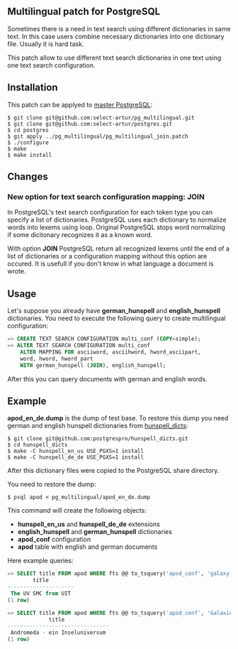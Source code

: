 ## Multilingual patch for PostgreSQL

Sometimes there is a need in text search using different dictionaries in same
text. In this case users combine necessary dictionaries into one dictionary
file. Usually it is hard task.

This patch allow to use different text search dictionaries in one text using one
text search configuration.

## Installation

This patch can be applyed to [master PostgreSQL](https://github.com/postgres/postgres):

    $ git clone git@github.com:select-artur/pg_multilingual.git
    $ git clone git@github.com:select-artur/postgres.git
    $ cd postgres
    $ git apply ../pg_multilingual/pg_multilingual_join.patch
    $ ./configure
    $ make
    $ make install

## Changes

### New option for text search configuration mapping: **JOIN**

In PostgreSQL's text search configuration for each token type you can specify a
list of dictionaries. PostgreSQL uses each dictionary to normalize words into
lexems using loop. Original PostgreSQL stops word normalizing if some dicitonary
recognizes it as a known word.

With option **JOIN** PostgreSQL return all recognized lexems until the end of a
list of dictionaries or a configuration mapping without this option are occured.
It is usefull if you don't know in what language a document is wrote.

## Usage

Let's suppose you already have **german_hunspell** and **english_hunspell**
dictionaries. You need to execute the following query to create multilingual
configuration:

```sql
=> CREATE TEXT SEARCH CONFIGURATION multi_conf (COPY=simple);
=> ALTER TEXT SEARCH CONFIGURATION multi_conf
	ALTER MAPPING FOR asciiword, asciihword, hword_asciipart,
	word, hword, hword_part
	WITH german_hunspell (JOIN), english_hunspell;
```

After this you can query documents with german and english words.

## Example

**apod_en_de.dump** is the dump of test base. To restore this dump you need
german and english hunspell dictionaries from [hunspell_dicts](https://github.com/postgrespro/hunspell_dicts):

    $ git clone git@github.com:postgrespro/hunspell_dicts.git
    $ cd hunspell_dicts
    $ make -C hunspell_en_us USE_PGXS=1 install
    $ make -C hunspell_de_de USE_PGXS=1 install

After this dictionary files were copied to the PostgreSQL share directory.

You need to restore the dump:

    $ psql apod < pg_multilingual/apod_en_de.dump

This command will create the following objects:

- **hunspell_en_us** and **hunspell_de_de** extensions
- **english_hunspell** and **german_hunspell** dictionaries
- **apod_conf** configuration
- **apod** table with english and german documents

Here example queries:

```sql
=> SELECT title FROM apod WHERE fts @@ to_tsquery('apod_conf', 'galaxy') LIMIT 1;
        title
---------------------
 The UV SMC from UIT
(1 row)

=> SELECT title FROM apod WHERE fts @@ to_tsquery('apod_conf', 'Galaxie') LIMIT 1;
             title
--------------------------------
 Andromeda - ein Inseluniversum
(1 row)
```
